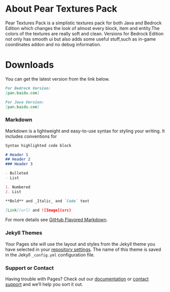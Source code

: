 # About Pear Textures Pack
Pear Textures Pack is a simplistic textures pack for both Java and Bedrock Edition which changes the look of almost every block, item and entity.The colors of the textures are really soft and clean. Versions for Bedrock Edition not only has smooth ui but also adds some useful stuff,such as in-game coordinates addon and no debug information.

# Downloads
You can get the latest version from the link below.
```markdown
For Bedrock Version:
[pan.baidu.com]
```
```markdown
For Java Version:
[pan.baidu.com]
```

### Markdown

Markdown is a lightweight and easy-to-use syntax for styling your writing. It includes conventions for

```markdown
Syntax highlighted code block

# Header 1
## Header 2
### Header 3

- Bulleted
- List

1. Numbered
2. List

**Bold** and _Italic_ and `Code` text

[Link](url) and ![Image](src)
```

For more details see [GitHub Flavored Markdown](https://guides.github.com/features/mastering-markdown/).

### Jekyll Themes

Your Pages site will use the layout and styles from the Jekyll theme you have selected in your [repository settings](https://github.com/Pairman/PTP/settings). The name of this theme is saved in the Jekyll `_config.yml` configuration file.

### Support or Contact

Having trouble with Pages? Check out our [documentation](https://help.github.com/categories/github-pages-basics/) or [contact support](https://github.com/contact) and we’ll help you sort it out.
